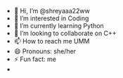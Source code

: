 - 👋 Hi, I’m @shreyaaa22ww
- 👀 I’m interested in Coding
- 🌱 I’m currently learning Python
- 💞️ I’m looking to collaborate on C++
- 📫 How to reach me UMM
- 😄 Pronouns: she/her
- ⚡ Fun fact: me
- 

<!---
shreyaaa22ww/shreyaaa22ww is a ✨ special ✨ repository because its `README.md` (this file) appears on your GitHub profile.                                                                                                                                                                                                                            
You can click the Preview link to take a look at your changes.
--->
